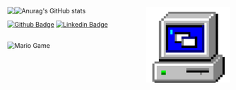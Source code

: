 
![Anurag's GitHub stats](https://github-readme-stats.vercel.app/api?username=cleberlucas&show_icons=true&theme=radical)
<a href="https://github.com/cleberlucas">
  <img align="left" src="https://github-readme-stats.vercel.app/api/top-langs/?username=cleberlucas&theme=dark&hide_langs_below=1" />
</a>
<img align="right" alt="PC GIF" src="https://github.com/TheDudeThatCode/TheDudeThatCode/blob/master/Assets/PC.gif" width="190" />



[![Github Badge](https://img.shields.io/badge/-Github-000?style=flat-square&logo=Github&logoColor=white&link=https://github.com/cleberlucas)](https://github.com/cleberlucas)
[![Linkedin Badge](https://img.shields.io/badge/-LinkedIn-blue?style=flat-square&logo=Linkedin&logoColor=white&link=https://www.linkedin.com/in/cleber-lucas-599bb11b2/)](https://www.linkedin.com/in/cleber-lucas-599bb11b2/)


<br>

<img src="https://github.com/TheDudeThatCode/TheDudeThatCode/blob/master/Assets/Mario_Gameplay.gif" alt="Mario Game" width="980">

<br>
